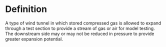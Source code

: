 # Definition

A type of wind tunnel in which stored compressed gas is allowed to
expand through a test section to provide a stream of gas or air for
model testing. The downstream side may or may not be reduced in pressure
to provide greater expansion potential.
